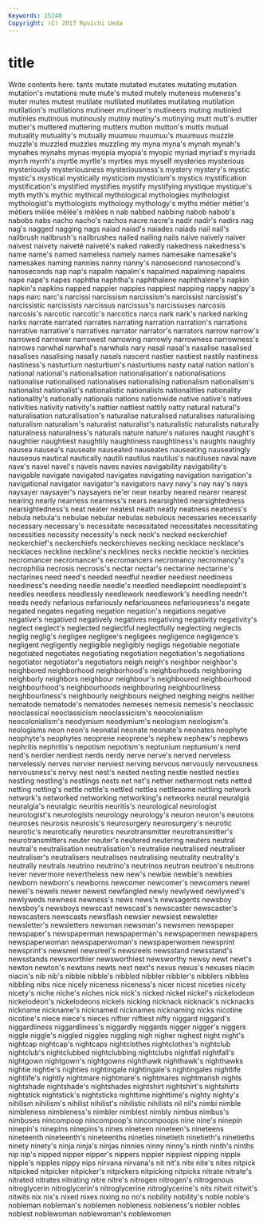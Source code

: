 ```yaml
---
Keywords: 15240 
Copyright: (C) 2017 Ryuichi Ueda
---
```


# title

Write contents here.
tants mutate mutated mutates mutating mutation mutation's mutations mute
mute's muted mutely muteness muteness's muter mutes mutest mutilate mutilated
mutilates mutilating mutilation mutilation's mutilations mutineer mutineer's mutineers muting mutinied
mutinies mutinous mutinously mutiny mutiny's mutinying mutt mutt's mutter mutter's
muttered muttering mutters mutton mutton's mutts mutual mutuality mutuality's mutually
muumuu muumuu's muumuus muzzle muzzle's muzzled muzzles muzzling my myna
myna's mynah mynah's mynahes mynahs mynas myopia myopia's myopic myriad
myriad's myriads myrrh myrrh's myrtle myrtle's myrtles mys myself mysteries
mysterious mysteriously mysteriousness mysteriousness's mystery mystery's mystic mystic's mystical mystically
mysticism mysticism's mystics mystification mystification's mystified mystifies mystify mystifying mystique
mystique's myth myth's mythic mythical mythological mythologies mythologist mythologist's mythologists
mythology mythology's myths métier métier's métiers mêlée mêlée's mêlées n
nab nabbed nabbing nabob nabob's nabobs nabs nacho nacho's nachos
nacre nacre's nadir nadir's nadirs nag nag's nagged nagging nags
naiad naiad's naiades naiads nail nail's nailbrush nailbrush's nailbrushes nailed
nailing nails naive naively naiver naivest naivety naiveté naiveté's naked
nakedly nakedness nakedness's name name's named nameless namely names namesake
namesake's namesakes naming nannies nanny nanny's nanosecond nanosecond's nanoseconds nap
nap's napalm napalm's napalmed napalming napalms nape nape's napes naphtha
naphtha's naphthalene naphthalene's napkin napkin's napkins napped nappier nappies nappiest
napping nappy nappy's naps narc narc's narcissi narcissism narcissism's narcissist
narcissist's narcissistic narcissists narcissus narcissus's narcissuses narcosis narcosis's narcotic narcotic's
narcotics narcs nark nark's narked narking narks narrate narrated narrates
narrating narration narration's narrations narrative narrative's narratives narrator narrator's narrators
narrow narrow's narrowed narrower narrowest narrowing narrowly narrowness narrowness's narrows
narwhal narwhal's narwhals nary nasal nasal's nasalise nasalised nasalises nasalising
nasally nasals nascent nastier nastiest nastily nastiness nastiness's nasturtium nasturtium's
nasturtiums nasty natal nation nation's national national's nationalisation nationalisation's nationalisations
nationalise nationalised nationalises nationalising nationalism nationalism's nationalist nationalist's nationalistic nationalists
nationalities nationality nationality's nationally nationals nations nationwide native native's natives
nativities nativity nativity's nattier nattiest nattily natty natural natural's naturalisation
naturalisation's naturalise naturalised naturalises naturalising naturalism naturalism's naturalist naturalist's naturalistic
naturalists naturally naturalness naturalness's naturals nature nature's natures naught naught's
naughtier naughtiest naughtily naughtiness naughtiness's naughts naughty nausea nausea's nauseate
nauseated nauseates nauseating nauseatingly nauseous nautical nautically nautili nautilus nautilus's
nautiluses naval nave nave's navel navel's navels naves navies navigability
navigability's navigable navigate navigated navigates navigating navigation navigation's navigational navigator
navigator's navigators navy navy's nay nay's nays naysayer naysayer's naysayers
ne'er near nearby neared nearer nearest nearing nearly nearness nearness's
nears nearsighted nearsightedness nearsightedness's neat neater neatest neath neatly neatness
neatness's nebula nebula's nebulae nebular nebulas nebulous necessaries necessarily necessary
necessary's necessitate necessitated necessitates necessitating necessities necessity necessity's neck neck's
necked neckerchief neckerchief's neckerchiefs neckerchieves necking necklace necklace's necklaces neckline
neckline's necklines necks necktie necktie's neckties necromancer necromancer's necromancers necromancy
necromancy's necrophilia necrosis necrosis's nectar nectar's nectarine nectarine's nectarines need
need's needed needful needier neediest neediness neediness's needing needle needle's
needled needlepoint needlepoint's needles needless needlessly needlework needlework's needling needn't
needs needy nefarious nefariously nefariousness nefariousness's negate negated negates negating
negation negation's negations negative negative's negatived negatively negatives negativing negativity
negativity's neglect neglect's neglected neglectful neglectfully neglecting neglects neglig neglig's
negligee negligee's negligees negligence negligence's negligent negligently negligible negligibly negligs
negotiable negotiate negotiated negotiates negotiating negotiation negotiation's negotiations negotiator negotiator's
negotiators neigh neigh's neighbor neighbor's neighbored neighborhood neighborhood's neighborhoods neighboring
neighborly neighbors neighbour neighbour's neighboured neighbourhood neighbourhood's neighbourhoods neighbouring neighbourliness
neighbourliness's neighbourly neighbours neighed neighing neighs neither nematode nematode's nematodes
nemeses nemesis nemesis's neoclassic neoclassical neoclassicism neoclassicism's neocolonialism neocolonialism's neodymium
neodymium's neologism neologism's neologisms neon neon's neonatal neonate neonate's neonates
neophyte neophyte's neophytes neoprene neoprene's nephew nephew's nephews nephritis nephritis's
nepotism nepotism's neptunium neptunium's nerd nerd's nerdier nerdiest nerds nerdy
nerve nerve's nerved nerveless nervelessly nerves nervier nerviest nerving nervous
nervously nervousness nervousness's nervy nest nest's nested nesting nestle nestled
nestles nestling nestling's nestlings nests net net's nether nethermost nets
netted netting netting's nettle nettle's nettled nettles nettlesome nettling network
network's networked networking networking's networks neural neuralgia neuralgia's neuralgic neuritis
neuritis's neurological neurologist neurologist's neurologists neurology neurology's neuron neuron's neurons
neuroses neurosis neurosis's neurosurgery neurosurgery's neurotic neurotic's neurotically neurotics neurotransmitter
neurotransmitter's neurotransmitters neuter neuter's neutered neutering neuters neutral neutral's neutralisation
neutralisation's neutralise neutralised neutraliser neutraliser's neutralisers neutralises neutralising neutrality neutrality's
neutrally neutrals neutrino neutrino's neutrinos neutron neutron's neutrons never nevermore
nevertheless new new's newbie newbie's newbies newborn newborn's newborns newcomer
newcomer's newcomers newel newel's newels newer newest newfangled newly newlywed
newlywed's newlyweds newness newness's news news's newsagents newsboy newsboy's newsboys
newscast newscast's newscaster newscaster's newscasters newscasts newsflash newsier newsiest newsletter
newsletter's newsletters newsman newsman's newsmen newspaper newspaper's newspaperman newspaperman's newspapermen
newspapers newspaperwoman newspaperwoman's newspaperwomen newsprint newsprint's newsreel newsreel's newsreels newsstand
newsstand's newsstands newsworthier newsworthiest newsworthy newsy newt newt's newton newton's
newtons newts next next's nexus nexus's nexuses niacin niacin's nib
nib's nibble nibble's nibbled nibbler nibbler's nibblers nibbles nibbling nibs
nice nicely niceness niceness's nicer nicest niceties nicety nicety's niche
niche's niches nick nick's nicked nickel nickel's nickelodeon nickelodeon's nickelodeons
nickels nicking nicknack nicknack's nicknacks nickname nickname's nicknamed nicknames nicknaming
nicks nicotine nicotine's niece niece's nieces niftier niftiest nifty niggard
niggard's niggardliness niggardliness's niggardly niggards nigger nigger's niggers niggle niggle's
niggled niggles niggling nigh nigher nighest night night's nightcap nightcap's
nightcaps nightclothes nightclothes's nightclub nightclub's nightclubbed nightclubbing nightclubs nightfall nightfall's
nightgown nightgown's nightgowns nighthawk nighthawk's nighthawks nightie nightie's nighties nightingale
nightingale's nightingales nightlife nightlife's nightly nightmare nightmare's nightmares nightmarish nights
nightshade nightshade's nightshades nightshirt nightshirt's nightshirts nightstick nightstick's nightsticks nighttime
nighttime's nighty nighty's nihilism nihilism's nihilist nihilist's nihilistic nihilists nil
nil's nimbi nimble nimbleness nimbleness's nimbler nimblest nimbly nimbus nimbus's
nimbuses nincompoop nincompoop's nincompoops nine nine's ninepin ninepin's ninepins ninepins's
nines nineteen nineteen's nineteens nineteenth nineteenth's nineteenths nineties ninetieth ninetieth's
ninetieths ninety ninety's ninja ninja's ninjas ninnies ninny ninny's ninth
ninth's ninths nip nip's nipped nipper nipper's nippers nippier nippiest
nipping nipple nipple's nipples nippy nips nirvana nirvana's nit nit's
nite nite's nites nitpick nitpicked nitpicker nitpicker's nitpickers nitpicking nitpicks
nitrate nitrate's nitrated nitrates nitrating nitre nitre's nitrogen nitrogen's nitrogenous
nitroglycerin nitroglycerin's nitroglycerine nitroglycerine's nits nitwit nitwit's nitwits nix nix's
nixed nixes nixing no no's nobility nobility's noble noble's nobleman
nobleman's noblemen nobleness nobleness's nobler nobles noblest noblewoman noblewoman's noblewomen
